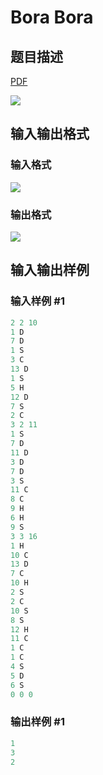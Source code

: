 # Bora Bora

## 题目描述

[problemUrl]: https://uva.onlinejudge.org/index.php?option=com_onlinejudge&Itemid=8&category=243&page=show_problem&problem=3305

[PDF](https://uva.onlinejudge.org/external/121/p12153.pdf)

![](https://cdn.luogu.com.cn/upload/vjudge_pic/UVA12153/8c1cd15a70f1753f60620673e6c82052a4e94cfe.png)

## 输入输出格式

### 输入格式

![](https://cdn.luogu.com.cn/upload/vjudge_pic/UVA12153/66246de906843ae1561c9556c88d414aa7529e23.png)

### 输出格式

![](https://cdn.luogu.com.cn/upload/vjudge_pic/UVA12153/d38bdf902b5c726749f309bb1f1b0e67ede72149.png)

## 输入输出样例

### 输入样例 #1

```cpp
2 2 10
1 D
7 D
1 S
3 C
13 D
1 S
5 H
12 D
7 S
2 C
3 2 11
1 S
7 D
11 D
3 D
7 D
3 S
11 C
8 C
9 H
6 H
9 S
3 3 16
1 H
10 C
13 D
7 C
10 H
2 S
2 C
10 S
8 S
12 H
11 C
1 C
1 C
4 S
5 D
6 S
0 0 0
```


### 输出样例 #1

```cpp
1
3
2
```



